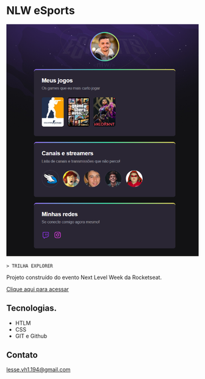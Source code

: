 # NLW eSports

![preview](./.github/preview.png)

    > TRILHA EXPLORER  

Projeto construído do evento Next Level Week da Rocketseat.

[Clique aqui para acessar](https://https://victorhugolesse.github.io/HTML_CSS_NLW/)

## Tecnologias.

- HTLM
- CSS
- GIT e Github


## Contato 

lesse.vh1.194@gmail.com